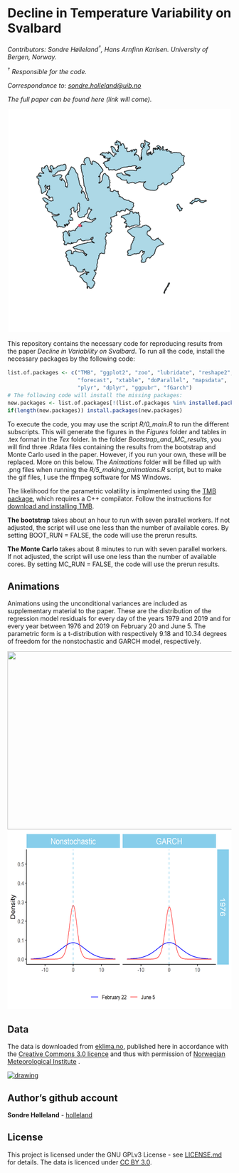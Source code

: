 Decline in Temperature Variability on Svalbard
================

*Contributors: Sondre Hølleland<sup>†</sup>, Hans Arnfinn Karlsen.
University of Bergen, Norway.*

*<sup>†</sup> Responsible for the code.*

*Correspondance to: <sondre.holleland@uib.no>*

*The full paper can be found here (link will come).*

<div style="text-align:center">

<img src="Figures/2_svalbard_map.png" width="500" height="500" />

</div>

This repository contains the necessary code for reproducing results from
the paper *Decline in Variability on Svalbard*. To run all the code,
install the necessary packages by the following code:

``` r
list.of.packages <- c("TMB", "ggplot2", "zoo", "lubridate", "reshape2",
                      "forecast", "xtable", "doParallel", "mapsdata",
                      "plyr", "dplyr", "ggpubr", "fGarch")
# The following code will install the missing packages: 
new.packages <- list.of.packages[!(list.of.packages %in% installed.packages()[, "Package"])]
if(length(new.packages)) install.packages(new.packages)
```

To execute the code, you may use the script *R/0\_main.R* to run the
different subscripts. This will generate the figures in the *Figures*
folder and tables in .tex format in the *Tex* folder. In the folder
*Bootstrap\_and\_MC\_results*, you will find three .Rdata files
containing the results from the bootstrap and Monte Carlo used in the
paper. However, if you run your own, these will be replaced. More on
this below. The *Animations* folder will be filled up with .png files
when running the *R/5\_making\_animations.R* script, but to make the gif
files, I use the ffmpeg software for MS Windows.

The likelihood for the parametric volatility is implmented using the
[TMB package](https://github.com/kaskr/adcomp/wiki), which requires a
C++ compilator. Follow the instructions for [download and installing
TMB](https://github.com/kaskr/adcomp/wiki/Download).

**The bootstrap** takes about an hour to run with seven parallel
workers. If not adjusted, the script will use one less than the number
of available cores. By setting BOOT\_RUN = FALSE, the code will use the
prerun results.

**The Monte Carlo** takes about 8 minutes to run with seven parallel
workers. If not adjusted, the script will use one less than the number
of available cores. By setting MC\_RUN = FALSE, the code will use the
prerun results.

## Animations

Animations using the unconditional variances are included as
supplementary material to the paper. These are the distribution of the
regression model residuals for every day of the years 1979 and 2019 and
for every year between 1976 and 2019 on February 20 and June 5. The
parametric form is a t-distribution with respectively 9.18 and 10.34
degrees of freedom for the nonstochastic and GARCH model, respectively.

<img src="Animations/day_by_day.gif" width="600" height="400" />
<img src="Animations/year_by_year.gif" width="600" height="400" />

## Data

The data is downloaded from [eklima.no](http://eklima.no), published
here in accordance with the [Creative Commons 3.0
licence](https://creativecommons.org/licenses/by/3.0/no/) and thus with
permission of [Norwegian Meteorological
Institute](https://www.met.no/en) .

[<img src="https://www.met.no/en/About-us/logo/_/image/943fbdc6-eba8-4e19-aff1-75f453ba9c7f:4bbfe4ae9e1826b3e159a3fff6e5d3893a93b072/full/Met_RGB_Horisontal_ENG.jpg" alt="drawing" width="339" height = "154"/>](https://www.met.no/en)

## Author’s github account

**Sondre Hølleland** - [holleland](https://github.com/holleland)

## License

This project is licensed under the GNU GPLv3 License - see
[LICENSE.md](LICENSE.md) for details. The data is licenced under [CC
BY 3.0](https://creativecommons.org/licenses/by/3.0/no/).
